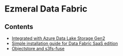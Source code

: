 # Ezmeral Data Fabric
## Contents
- [Integrated with Azure Data Lake Storage Gen2](azure/abfs)
- [Simple installation guide for Data Fabric SaaS edition](saas/installation)
- [Objectstore and s3fs-fuse](s3fs-fuse)
